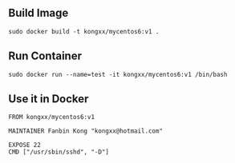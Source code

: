 
## Build Image
``` shell
sudo docker build -t kongxx/mycentos6:v1 .
```

## Run Container
``` shell
sudo docker run --name=test -it kongxx/mycentos6:v1 /bin/bash
```

## Use it in Docker
``` shell
FROM kongxx/mycentos6:v1

MAINTAINER Fanbin Kong "kongxx@hotmail.com"

EXPOSE 22
CMD ["/usr/sbin/sshd", "-D"]
```
